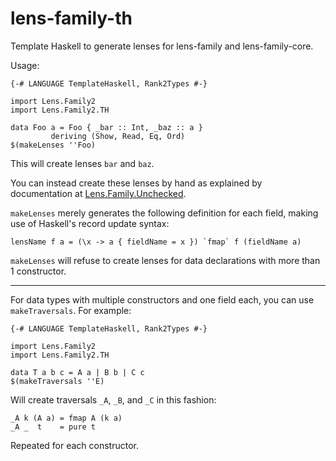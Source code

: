 lens-family-th
==============

Template Haskell to generate lenses for lens-family and lens-family-core.

Usage:

    {-# LANGUAGE TemplateHaskell, Rank2Types #-}

    import Lens.Family2
    import Lens.Family2.TH

    data Foo a = Foo { _bar :: Int, _baz :: a }
             deriving (Show, Read, Eq, Ord)
    $(makeLenses ''Foo)

This will create lenses `bar` and `baz`.

You can instead create these lenses by hand
as explained by documentation at [Lens.Family.Unchecked](http://hackage.haskell.org/packages/archive/lens-family-core/latest/doc/html/Lens-Family-Unchecked.html).

`makeLenses` merely generates the following definition
for each field, making use of Haskell's record update syntax:

    lensName f a = (\x -> a { fieldName = x }) `fmap` f (fieldName a)

`makeLenses` will refuse to create lenses for data declarations
with more than 1 constructor.

----

For data types with multiple constructors and one field each,
you can use `makeTraversals`. For example:

    {-# LANGUAGE TemplateHaskell, Rank2Types #-}

    import Lens.Family2
    import Lens.Family2.TH

    data T a b c = A a | B b | C c
    $(makeTraversals ''E)
    
Will create traversals `_A`, `_B`, and `_C` in this fashion:

    _A k (A a) = fmap A (k a)
    _A _  t    = pure t

Repeated for each constructor.
